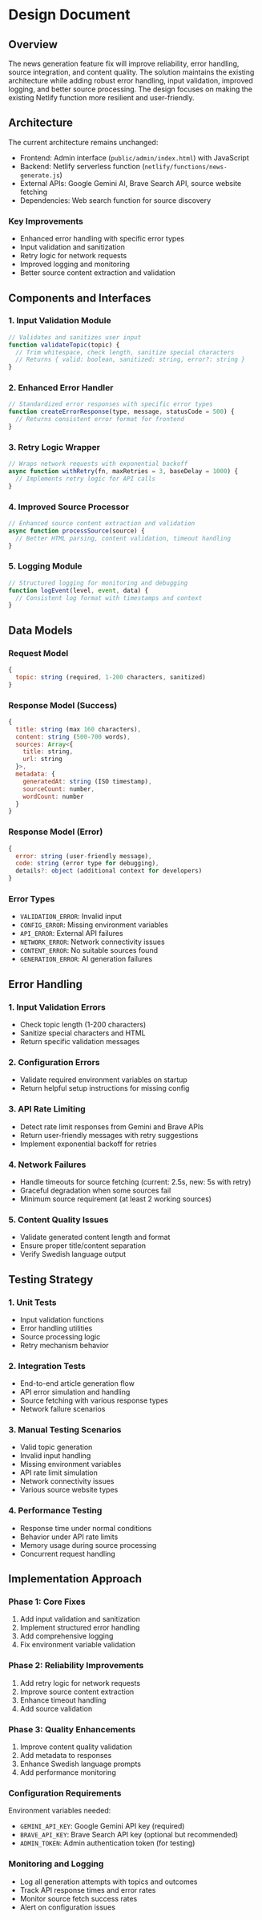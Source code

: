 # Design Document

## Overview

The news generation feature fix will improve reliability, error handling, source integration, and content quality. The solution maintains the existing architecture while adding robust error handling, input validation, improved logging, and better source processing. The design focuses on making the existing Netlify function more resilient and user-friendly.

## Architecture

The current architecture remains unchanged:
- Frontend: Admin interface (`public/admin/index.html`) with JavaScript
- Backend: Netlify serverless function (`netlify/functions/news-generate.js`)
- External APIs: Google Gemini AI, Brave Search API, source website fetching
- Dependencies: Web search function for source discovery

### Key Improvements
- Enhanced error handling with specific error types
- Input validation and sanitization
- Retry logic for network requests
- Improved logging and monitoring
- Better source content extraction and validation

## Components and Interfaces

### 1. Input Validation Module
```javascript
// Validates and sanitizes user input
function validateTopic(topic) {
  // Trim whitespace, check length, sanitize special characters
  // Returns { valid: boolean, sanitized: string, error?: string }
}
```

### 2. Enhanced Error Handler
```javascript
// Standardized error responses with specific error types
function createErrorResponse(type, message, statusCode = 500) {
  // Returns consistent error format for frontend
}
```

### 3. Retry Logic Wrapper
```javascript
// Wraps network requests with exponential backoff
async function withRetry(fn, maxRetries = 3, baseDelay = 1000) {
  // Implements retry logic for API calls
}
```

### 4. Improved Source Processor
```javascript
// Enhanced source content extraction and validation
async function processSource(source) {
  // Better HTML parsing, content validation, timeout handling
}
```

### 5. Logging Module
```javascript
// Structured logging for monitoring and debugging
function logEvent(level, event, data) {
  // Consistent log format with timestamps and context
}
```

## Data Models

### Request Model
```javascript
{
  topic: string (required, 1-200 characters, sanitized)
}
```

### Response Model (Success)
```javascript
{
  title: string (max 160 characters),
  content: string (500-700 words),
  sources: Array<{
    title: string,
    url: string
  }>,
  metadata: {
    generatedAt: string (ISO timestamp),
    sourceCount: number,
    wordCount: number
  }
}
```

### Response Model (Error)
```javascript
{
  error: string (user-friendly message),
  code: string (error type for debugging),
  details?: object (additional context for developers)
}
```

### Error Types
- `VALIDATION_ERROR`: Invalid input
- `CONFIG_ERROR`: Missing environment variables
- `API_ERROR`: External API failures
- `NETWORK_ERROR`: Network connectivity issues
- `CONTENT_ERROR`: No suitable sources found
- `GENERATION_ERROR`: AI generation failures

## Error Handling

### 1. Input Validation Errors
- Check topic length (1-200 characters)
- Sanitize special characters and HTML
- Return specific validation messages

### 2. Configuration Errors
- Validate required environment variables on startup
- Return helpful setup instructions for missing config

### 3. API Rate Limiting
- Detect rate limit responses from Gemini and Brave APIs
- Return user-friendly messages with retry suggestions
- Implement exponential backoff for retries

### 4. Network Failures
- Handle timeouts for source fetching (current: 2.5s, new: 5s with retry)
- Graceful degradation when some sources fail
- Minimum source requirement (at least 2 working sources)

### 5. Content Quality Issues
- Validate generated content length and format
- Ensure proper title/content separation
- Verify Swedish language output

## Testing Strategy

### 1. Unit Tests
- Input validation functions
- Error handling utilities
- Source processing logic
- Retry mechanism behavior

### 2. Integration Tests
- End-to-end article generation flow
- API error simulation and handling
- Source fetching with various response types
- Network failure scenarios

### 3. Manual Testing Scenarios
- Valid topic generation
- Invalid input handling
- Missing environment variables
- API rate limit simulation
- Network connectivity issues
- Various source website types

### 4. Performance Testing
- Response time under normal conditions
- Behavior under API rate limits
- Memory usage during source processing
- Concurrent request handling

## Implementation Approach

### Phase 1: Core Fixes
1. Add input validation and sanitization
2. Implement structured error handling
3. Add comprehensive logging
4. Fix environment variable validation

### Phase 2: Reliability Improvements
1. Add retry logic for network requests
2. Improve source content extraction
3. Enhance timeout handling
4. Add source validation

### Phase 3: Quality Enhancements
1. Improve content quality validation
2. Add metadata to responses
3. Enhance Swedish language prompts
4. Add performance monitoring

### Configuration Requirements
Environment variables needed:
- `GEMINI_API_KEY`: Google Gemini API key (required)
- `BRAVE_API_KEY`: Brave Search API key (optional but recommended)
- `ADMIN_TOKEN`: Admin authentication token (for testing)

### Monitoring and Logging
- Log all generation attempts with topics and outcomes
- Track API response times and error rates
- Monitor source fetch success rates
- Alert on configuration issues